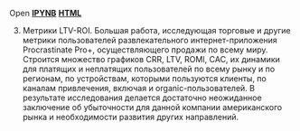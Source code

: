 Open [**IPYNB**](03.Анализ_убытков_приложения_ProcrastinatePRO+.ipynb) [**HTML**](03.Анализ_убытков_приложения_ProcrastinatePRO+.html)

03. Метрики LTV-ROI. Большая работа, исследующая торговые и другие метрики пользователей развлекательного интернет-приложения Procrastinate Pro+, осуществляющего продажи по всему миру. Строится множество графиков CRR, LTV, ROMI, CAC, их динамики для платящих и неплатящих пользователей по всему рынку и по регионам, по устройствам, которыми пользуются клиенты, по каналам привлечения, включая и organic-пользователей. В результате исследования делается достаточно неожиданное заключение об убыточности для данной компании американского рынка и необходимости развития других направлений.
